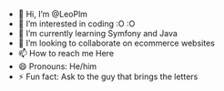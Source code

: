 - 👋 Hi, I’m @LeoPlm
- 👀 I’m interested in coding :O :O 
- 🌱 I’m currently learning Symfony and Java
- 💞️ I’m looking to collaborate on ecommerce websites
- 📫 How to reach me Here
- 😄 Pronouns: He/him
- ⚡ Fun fact: Ask to the guy that brings the letters

<!---
LeoPlm/LeoPlm is a ✨ special ✨ repository because its `README.md` (this file) appears on your GitHub profile.
You can click the Preview link to take a look at your changes.
--->
